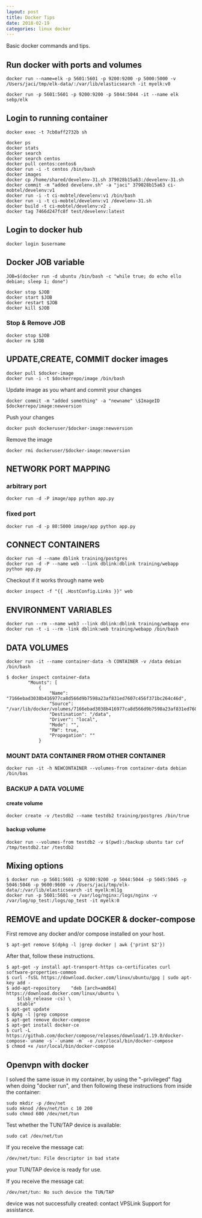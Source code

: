 ```yaml
---
layout: post
title: Docker Tips
date: 2018-02-19
categories: linux docker
---
```


Basic docker commands and tips.


## Run docker with ports and volumes

	docker run --name=elk -p 5601:5601 -p 9200:9200 -p 5000:5000 -v /Users/jaci/tmp/elk-data/:/var/lib/elasticsearch -it myelk:v0

	docker run -p 5601:5601 -p 9200:9200 -p 5044:5044 -it --name elk sebp/elk

## Login to running container

	docker exec -t 7cb0aff2732b sh

```
docker ps
docker stats
docker search
docker search centos
docker pull centos:centos6
docker run -i -t centos /bin/bash
docker images
docker cp /home/shared/develenv-31.sh 379028b15a63:/develenv-31.sh
docker commit -m "added develenv.sh" -a "jaci" 379028b15a63 ci-mobtel/develenv:v1
docker run -i -t ci-mobtel/develenv:v1 /bin/bash
docker run -i -t ci-mobtel/develenv:v1 /develenv-31.sh
docker build -t ci-mobtel/develenv:v2 .
docker tag 7466d247fc8f test/develenv:latest
```

## Login to docker hub

	docker login $username


## Docker JOB variable
 
```
JOB=$(docker run -d ubuntu /bin/bash -c "while true; do echo ello debian; sleep 1; done")

docker stop $JOB
docker start $JOB
docker restart $JOB
docker kill $JOB
```

### Stop & Remove JOB

```
docker stop $JOB
docker rm $JOB
```


## UPDATE,CREATE, COMMIT docker images

```
docker pull $docker-image
docker run -i -t $dockerrepo/image /bin/bash
```

Update image as you whant and commit your changes

```
docker commit -m "added something" -a "newname" \$ImageID $dockerrepo/image:newversion
```

Push your changes 

```
docker push dockeruser/$docker-image:newversion
```

Remove the image

```
docker rmi dockeruser/$docker-image:newversion
```

## NETWORK PORT MAPPING

### arbitrary port

	docker run -d -P image/app python app.py

### fixed port

	docker run -d -p 80:5000 image/app python app.py


## CONNECT CONTAINERS

```
docker run -d --name dblink training/postgres 
docker run -d -P --name web --link dblink:dblink training/webapp python app.py
```

Checkout if it works through name web

```
docker inspect -f "{{ .HostConfig.Links }}" web
```

## ENVIRONMENT VARIABLES

```
docker run --rm --name web3 --link dblink:dblink training/webapp env
docker run -t -i --rm -link dblink:web training/webapp /bin/bash
```

## DATA VOLUMES

```
docker run -it --name container-data -h CONTAINER -v /data debian /bin/bash
```

```
$ docker inspect container-data
        "Mounts": [
            {
                "Name": "7166ebad3038b416977ca8d566d9b7598a23af831ed7607c456f371bc264c46d",
                "Source": "/var/lib/docker/volumes/7166ebad3038b416977ca8d566d9b7598a23af831ed7607c456f371bc264c46d/_data",
                "Destination": "/data",
                "Driver": "local",
                "Mode": "",
                "RW": true,
                "Propagation": ""
            }
```

### MOUNT DATA CONTAINER FROM OTHER CONTAINER


	docker run -it -h NEWCONTAINER --volumes-from container-data debian /bin/bas

### BACKUP A DATA VOLUME

#### create volume

	docker create -v /testdb2 --name testdb2 training/postgres /bin/true 

#### backup volume

	docker run --volumes-from testdb2 -v $(pwd):/backup ubuntu tar cvf /tmp/testdb2.tar /testdb2


## Mixing options

```
$ docker run -p 5601:5601 -p 9200:9200 -p 5044:5044 -p 5045:5045 -p 5046:5046 -p 9600:9600 -v /Users/jaci/tmp/elk-data/:/var/lib/elasticsearch -it myelk:ml1g
docker run -p 5601:5601 -v /var/log/nginx:/logs/nginx -v /var/log/op_test:/logs/op_test -it myelk:0
```

## REMOVE and update DOCKER & docker-compose

First remove any docker and/or compose installed on your host.

	$ apt-get remove $(dpkg -l |grep docker | awk {'print $2'})

After that, follow these instructions.

```
$ apt-get -y install apt-transport-https ca-certificates curl software-properties-common
$ curl -fsSL https://download.docker.com/linux/ubuntu/gpg | sudo apt-key add -
$ add-apt-repository    "deb [arch=amd64] https://download.docker.com/linux/ubuntu \
    $(lsb_release -cs) \
    stable"
$ apt-get update
$ dpkg -l |grep compose
$ apt-get remove docker-compose
$ apt-get install docker-ce
$ curl -L https://github.com/docker/compose/releases/download/1.19.0/docker-compose-`uname -s`-`uname -m` -o /usr/local/bin/docker-compose
$ chmod +x /usr/local/bin/docker-compose
```
## Openvpn with docker

I solved the same issue in my container, by using the "-privileged" flag when doing "docker run", and then following these instructions from inside the container:

```
sudo mkdir -p /dev/net
sudo mknod /dev/net/tun c 10 200
sudo chmod 600 /dev/net/tun
```

Test whether the TUN/TAP device is available:

	sudo cat /dev/net/tun 

If you receive the message cat: 

	/dev/net/tun: File descriptor in bad state 

your TUN/TAP device is ready for use.

If you receive the message cat: 

	/dev/net/tun: No such device the TUN/TAP 

device was not successfully created: contact VPSLink Support for assistance.
